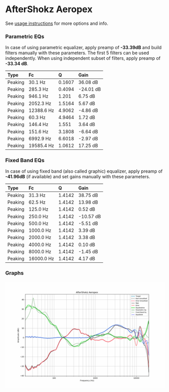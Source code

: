 # AfterShokz Aeropex
See [usage instructions](https://github.com/jaakkopasanen/AutoEq#usage) for more options and info.

### Parametric EQs
In case of using parametric equalizer, apply preamp of **-33.39dB** and build filters manually
with these parameters. The first 5 filters can be used independently.
When using independent subset of filters, apply preamp of **-33.34 dB**.

| Type    | Fc         |      Q | Gain      |
|:--------|:-----------|:-------|:----------|
| Peaking | 30.1 Hz    | 0.1607 | 36.08 dB  |
| Peaking | 285.3 Hz   | 0.4094 | -24.01 dB |
| Peaking | 946.1 Hz   | 1.201  | 6.75 dB   |
| Peaking | 2052.3 Hz  | 1.5164 | 5.67 dB   |
| Peaking | 12388.6 Hz | 4.9062 | -4.86 dB  |
| Peaking | 60.3 Hz    | 4.9464 | 1.72 dB   |
| Peaking | 146.4 Hz   | 1.551  | 3.64 dB   |
| Peaking | 151.6 Hz   | 3.1808 | -6.64 dB  |
| Peaking | 6992.9 Hz  | 6.6018 | -2.97 dB  |
| Peaking | 19585.4 Hz | 1.0612 | 17.25 dB  |

### Fixed Band EQs
In case of using fixed band (also called graphic) equalizer, apply preamp of **-41.96dB**
(if available) and set gains manually with these parameters.

| Type    | Fc         |      Q | Gain      |
|:--------|:-----------|:-------|:----------|
| Peaking | 31.3 Hz    | 1.4142 | 38.75 dB  |
| Peaking | 62.5 Hz    | 1.4142 | 13.98 dB  |
| Peaking | 125.0 Hz   | 1.4142 | 0.52 dB   |
| Peaking | 250.0 Hz   | 1.4142 | -10.57 dB |
| Peaking | 500.0 Hz   | 1.4142 | -5.51 dB  |
| Peaking | 1000.0 Hz  | 1.4142 | 3.39 dB   |
| Peaking | 2000.0 Hz  | 1.4142 | 3.38 dB   |
| Peaking | 4000.0 Hz  | 1.4142 | 0.10 dB   |
| Peaking | 8000.0 Hz  | 1.4142 | -1.45 dB  |
| Peaking | 16000.0 Hz | 1.4142 | 4.17 dB   |

### Graphs
![](./AfterShokz%20Aeropex.png)